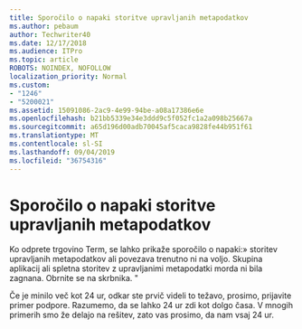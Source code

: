 ```yaml
---
title: Sporočilo o napaki storitve upravljanih metapodatkov
ms.author: pebaum
author: Techwriter40
ms.date: 12/17/2018
ms.audience: ITPro
ms.topic: article
ROBOTS: NOINDEX, NOFOLLOW
localization_priority: Normal
ms.custom:
- "1246"
- "5200021"
ms.assetid: 15091086-2ac9-4e99-94be-a08a17386e6e
ms.openlocfilehash: b21bb5339e34e3ddd9c5f052fc1a2a098b25667a
ms.sourcegitcommit: a65d196d00adb70045af5caca9828fe44b951f61
ms.translationtype: MT
ms.contentlocale: sl-SI
ms.lasthandoff: 09/04/2019
ms.locfileid: "36754316"
---
```

# <a name="managed-metadata-service-error-message"></a>Sporočilo o napaki storitve upravljanih metapodatkov

Ko odprete trgovino Term, se lahko prikaže sporočilo o napaki:» storitev upravljanih metapodatkov ali povezava trenutno ni na voljo. Skupina aplikacij ali spletna storitev z upravljanimi metapodatki morda ni bila zagnana. Obrnite se na skrbnika. "
  
Če je minilo več kot 24 ur, odkar ste prvič videli to težavo, prosimo, prijavite primer podpore. Razumemo, da se lahko 24 ur zdi kot dolgo časa. V mnogih primerih smo že delajo na rešitev, zato vas prosimo, da nam vsaj 24 ur.
  